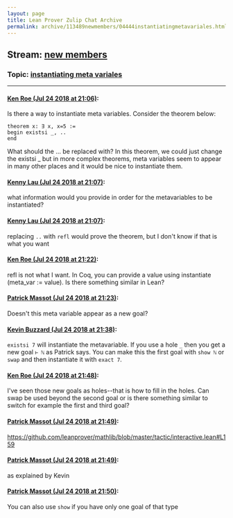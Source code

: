 ```yaml
---
layout: page
title: Lean Prover Zulip Chat Archive 
permalink: archive/113489newmembers/04444instantiatingmetavariales.html
---
```


## Stream: [new members](index.html)
### Topic: [instantiating meta variales](04444instantiatingmetavariales.html)

---

#### [Ken Roe (Jul 24 2018 at 21:06)](https://leanprover.zulipchat.com/#narrow/stream/113489-new%20members/topic/instantiating%20meta%20variales/near/130230234):
Is there a way to instantiate meta variables.  Consider the theorem below:
```lean
theorem x: ∃ x, x=5 :=
begin existsi _, ..
end
```

What should the ...  be replaced with?  In this theorem, we could just change the existsi _ but in more complex theorems, meta variables seem to appear in many other places and it would be nice to instantiate them.

#### [Kenny Lau (Jul 24 2018 at 21:07)](https://leanprover.zulipchat.com/#narrow/stream/113489-new%20members/topic/instantiating%20meta%20variales/near/130230270):
what information would you provide in order for the metavariables to be instantiated?

#### [Kenny Lau (Jul 24 2018 at 21:07)](https://leanprover.zulipchat.com/#narrow/stream/113489-new%20members/topic/instantiating%20meta%20variales/near/130230286):
replacing `..` with `refl` would prove the theorem, but I don't know if that is what you want

#### [Ken Roe (Jul 24 2018 at 21:22)](https://leanprover.zulipchat.com/#narrow/stream/113489-new%20members/topic/instantiating%20meta%20variales/near/130231216):
refl is not what I want.  In Coq, you can provide a value using instantiate (meta_var := value).  Is there something similar in Lean?

#### [Patrick Massot (Jul 24 2018 at 21:23)](https://leanprover.zulipchat.com/#narrow/stream/113489-new%20members/topic/instantiating%20meta%20variales/near/130231266):
Doesn't this meta variable appear as a new goal?

#### [Kevin Buzzard (Jul 24 2018 at 21:38)](https://leanprover.zulipchat.com/#narrow/stream/113489-new%20members/topic/instantiating%20meta%20variales/near/130232163):
`existsi 7` will instantiate the metavariable. If you use a hole `_` then you get a new goal `⊢ ℕ` as Patrick says. You can make this the first goal with `show ℕ` or `swap` and then instantiate it with `exact 7`.

#### [Ken Roe (Jul 24 2018 at 21:48)](https://leanprover.zulipchat.com/#narrow/stream/113489-new%20members/topic/instantiating%20meta%20variales/near/130232676):
I've seen those new goals as holes--that is how to fill in the holes.  Can swap be used beyond the second goal or is there something similar to switch for example the first and third goal?

#### [Patrick Massot (Jul 24 2018 at 21:49)](https://leanprover.zulipchat.com/#narrow/stream/113489-new%20members/topic/instantiating%20meta%20variales/near/130232717):
https://github.com/leanprover/mathlib/blob/master/tactic/interactive.lean#L159

#### [Patrick Massot (Jul 24 2018 at 21:49)](https://leanprover.zulipchat.com/#narrow/stream/113489-new%20members/topic/instantiating%20meta%20variales/near/130232719):
as explained by Kevin

#### [Patrick Massot (Jul 24 2018 at 21:50)](https://leanprover.zulipchat.com/#narrow/stream/113489-new%20members/topic/instantiating%20meta%20variales/near/130232781):
You can also use `show` if you have only one goal of that type

